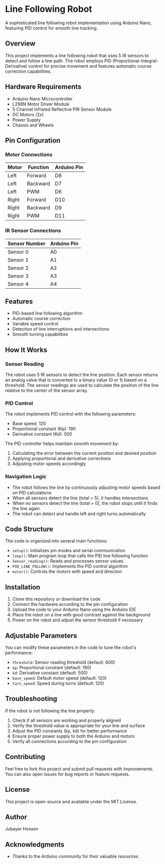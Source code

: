 # Line Following Robot

A sophisticated line following robot implementation using Arduino Nano, featuring PID control for smooth line tracking.

## Overview

This project implements a line following robot that uses 5 IR sensors to detect and follow a line path. The robot employs PID (Proportional-Integral-Derivative) control for precise movement and features automatic course correction capabilities.

## Hardware Requirements

- Arduino Nano Microcontroller
- L298N Motor Driver Module
- 5 Channel Infrared Reflective PIR Sensor Module
- DC Motors (2x)
- Power Supply
- Chassis and Wheels

## Pin Configuration

### Motor Connections
| Motor | Function  | Arduino Pin |
|-------|-----------|-------------|
| Left  | Forward   | D8          |
| Left  | Backward  | D7          |
| Left  | PWM       | D6          |
| Right | Forward   | D10         |
| Right | Backward  | D9          |
| Right | PWM       | D11         |

### IR Sensor Connections
| Sensor Number | Arduino Pin |
|---------------|-------------|
| Sensor 0      | A0         |
| Sensor 1      | A1         |
| Sensor 2      | A2         |
| Sensor 3      | A3         |
| Sensor 4      | A4         |

## Features

- PID-based line following algorithm
- Automatic course correction
- Variable speed control
- Detection of line interruptions and intersections
- Smooth turning capabilities

## How It Works

### Sensor Reading
The robot uses 5 IR sensors to detect the line position. Each sensor returns an analog value that is converted to a binary value (0 or 1) based on a threshold. The sensor readings are used to calculate the position of the line relative to the center of the sensor array.

### PID Control
The robot implements PID control with the following parameters:
- Base speed: 120
- Proportional constant (Kp): 190
- Derivative constant (Kd): 500

The PID controller helps maintain smooth movement by:
1. Calculating the error between the current position and desired position
2. Applying proportional and derivative corrections
3. Adjusting motor speeds accordingly

### Navigation Logic
- The robot follows the line by continuously adjusting motor speeds based on PID calculations
- When all sensors detect the line (total = 5), it handles intersections
- When no sensors detect the line (total = 0), the robot stops until it finds the line again
- The robot can detect and handle left and right turns automatically

## Code Structure

The code is organized into several main functions:
- `setup()`: Initializes pin modes and serial communication
- `loop()`: Main program loop that calls the PID line following function
- `Sensor_reading()`: Reads and processes sensor values
- `PID_LINE_FOLLOW()`: Implements the PID control algorithm
- `motor()`: Controls the motors with speed and direction

## Installation

1. Clone this repository or download the code
2. Connect the hardware according to the pin configuration
3. Upload the code to your Arduino Nano using the Arduino IDE
4. Place the robot on a line with good contrast against the background
5. Power on the robot and adjust the sensor threshold if necessary

## Adjustable Parameters

You can modify these parameters in the code to tune the robot's performance:
- `threshold`: Sensor reading threshold (default: 600)
- `kp`: Proportional constant (default: 190)
- `kd`: Derivative constant (default: 500)
- `base_speed`: Default motor speed (default: 120)
- `turn_speed`: Speed during turns (default: 120)

## Troubleshooting

If the robot is not following the line properly:
1. Check if all sensors are working and properly aligned
2. Verify the threshold value is appropriate for your line and surface
3. Adjust the PID constants (kp, kd) for better performance
4. Ensure proper power supply to both the Arduino and motors
5. Verify all connections according to the pin configuration

## Contributing

Feel free to fork this project and submit pull requests with improvements. You can also open issues for bug reports or feature requests.

## License

This project is open-source and available under the MIT License.

## Author

Jubayer Hossen

## Acknowledgments

- Thanks to the Arduino community for their valuable resources